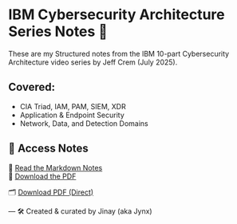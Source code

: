 # IBM Cybersecurity Architecture Series Notes 🔐
These are my Structured notes from the IBM 10-part Cybersecurity Architecture video series by Jeff Crem (July 2025).

## Covered:
- CIA Triad, IAM, PAM, SIEM, XDR
- Application & Endpoint Security
- Network, Data, and Detection Domains

## 📂 Access Notes
📘 [Read the Markdown Notes](notes/ibm_notes.md)  
📎 [Download the PDF](notes/IBM_notes.pdf)

🗂️ [Download PDF (Direct)](https://github.com/jynxora/IBM-cyber-notes/raw/main/notes/IBM_notes.pdf)

— 🛠️ Created & curated by Jinay (aka Jynx)
